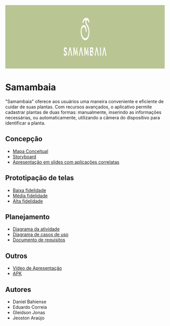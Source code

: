 <p align="center">
  <img width="2000" height="200" src="https://github.com/RevolverOcelotIII/TrabalhoSamambaia/blob/main/docs/assets/banner.png?raw=true"/>
</p>

# Samambaia

"Samambaia" oferece aos usuários uma maneira conveniente e eficiente de cuidar de suas plantas. 
Com recursos avançados, o aplicativo permite cadastrar plantas de duas formas: manualmente, inserindo as informações necessárias, 
ou automaticamente, utilizando a câmera do dispositivo para identificar a planta.

## Concepção
* [Mapa Conceitual](https://github.com/RevolverOcelotIII/TrabalhoSamambaia/blob/main/docs/concepcao/mapa.png?raw=true)
* [Storyboard](https://github.com/RevolverOcelotIII/TrabalhoSamambaia/blob/main/docs/concepcao/storyboard.png?raw=true)
* [Apresentação em slides com aplicações correlatas](https://github.com/RevolverOcelotIII/TrabalhoSamambaia/blob/main/docs/concepcao/apresentacao.pdf?raw=true)

## Prototipação de telas
* [Baixa fidelidade](https://github.com/RevolverOcelotIII/TrabalhoSamambaia/tree/main/docs/prototipos/baixa)
* [Média fidelidade](https://github.com/RevolverOcelotIII/TrabalhoSamambaia/blob/main/docs/prototipos/media.png?raw=true)
* [Alta fidelidade](https://github.com/RevolverOcelotIII/TrabalhoSamambaia/blob/main/docs/prototipos/alta.png?raw=true)

## Planejamento
* [Diagrama da atividade](https://github.com/RevolverOcelotIII/TrabalhoSamambaia/blob/main/docs/planejamento/Diagrama_atividade_samambaia.jpg?raw=true)
* [Diagrama de casos de uso](https://github.com/RevolverOcelotIII/TrabalhoSamambaia/blob/main/docs/planejamento/Diagrama_caso_uso_enumerado.jpeg?raw=true)
* [Documento de requisitos](https://github.com/RevolverOcelotIII/TrabalhoSamambaia/blob/main/docs/planejamento/requisitos.pdf?raw=true)

## Outros
* [Vídeo de Apresentação](#)
* [APK](#)

## Autores
* Daniel Bahiense
* Eduardo Correia
* Gleidson Jonas
* Jeoston Araújo